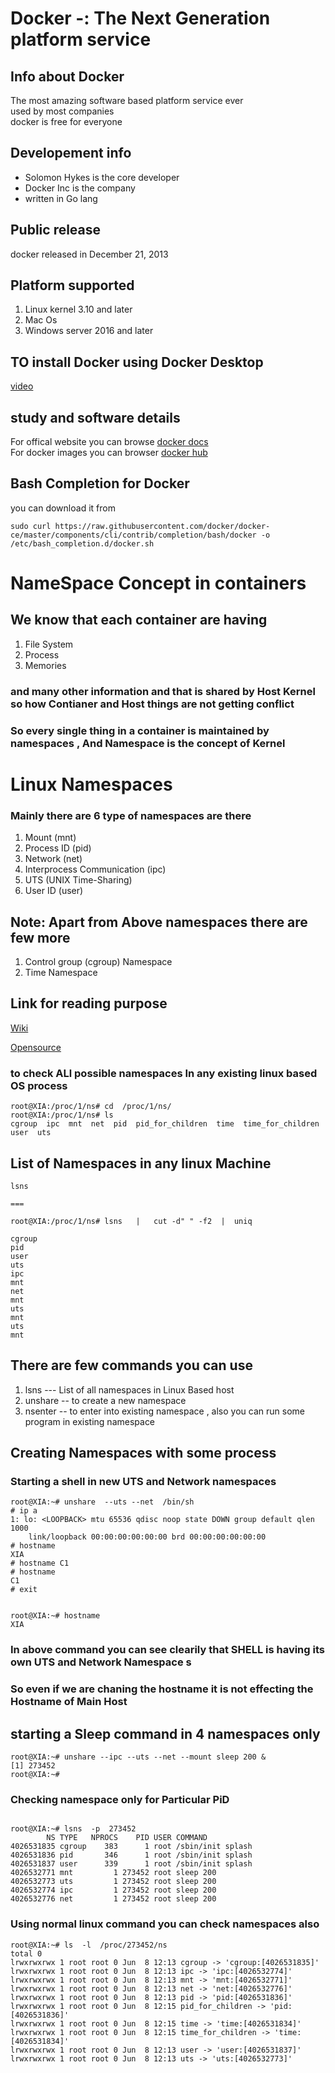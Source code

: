 # Docker -: The Next Generation platform service 
##  Info about Docker
The most amazing software based platform service ever <br/>
used by most companies <br/>
docker is free for everyone  <br/>

## Developement  info 
<ul>
	<li> Solomon Hykes is the core developer  </li>
	<li> Docker Inc is the company  </li>
	<li> written in Go lang  </li>
	
</ul>

## Public release 
docker released in December 21, 2013  <br/>

## Platform supported 
<ol>
	<li> Linux  kernel 3.10 and later </li>
	<li> Mac Os </li>
	<li> Windows server 2016 and later  </li>
</ol>

## TO install Docker using Docker Desktop 
[video](https://www.youtube.com/watch?v=LLXNjtrd4Zk&list=PLB2NsH6aVTpbH-a0Z96k-cc6XGEycdmNH)

## study and software details 
For offical website you can browse [docker docs](https://docs.docker.com/)  <br/>
For docker images you can browser  [docker hub](https://about.gitlab.com/) <br/> 

##  Bash Completion for Docker
you can download it from 
```
sudo curl https://raw.githubusercontent.com/docker/docker-ce/master/components/cli/contrib/completion/bash/docker -o /etc/bash_completion.d/docker.sh
```

# NameSpace  Concept in containers

## We know that each container are having 

1. File System 
2.  Process 
3.  Memories  

### and many other information and that is shared by  Host Kernel so how Contianer and Host things are not getting conflict 

###  So every single thing in a container is maintained by namespaces , And Namespace  is the concept of Kernel 

# Linux Namespaces 

###  Mainly there are 6 type of namespaces are there 

<ol>
	<li> Mount (mnt) </li>
	<li> Process ID (pid)  </li>
	<li> Network (net) </li>
	<li> Interprocess Communication (ipc) </li>
	<li> UTS (UNIX Time-Sharing)  </li>
	<li> User ID (user)  </li>
	

</ol>


## Note: Apart from Above namespaces there are few more 

1.  Control group (cgroup) Namespace
2.  Time Namespace

## Link for reading purpose 

[Wiki](https://en.wikipedia.org/wiki/Linux_namespaces)

[Opensource](https://opensource.com/article/19/10/namespaces-and-containers-linux)

### to check ALl possible namespaces In any existing linux based OS process 

```
root@XIA:/proc/1/ns# cd  /proc/1/ns/
root@XIA:/proc/1/ns# ls
cgroup  ipc  mnt  net  pid  pid_for_children  time  time_for_children  user  uts

```


## List of Namespaces in any linux Machine 

```
lsns 

===

root@XIA:/proc/1/ns# lsns   |   cut -d" " -f2  |  uniq

cgroup
pid
user
uts
ipc
mnt
net
mnt
uts
mnt
uts
mnt

```

##  There are few commands you can use 

1. lsns --- List of all namespaces in Linux Based host
2. unshare  -- to create a new namespace 
3. nsenter  -- to enter into existing namespace , also you can run some program in existing namespace 


## Creating  Namespaces with some process 

###  Starting a shell in new UTS and Network namespaces 

```
root@XIA:~# unshare  --uts --net  /bin/sh 
# ip a 
1: lo: <LOOPBACK> mtu 65536 qdisc noop state DOWN group default qlen 1000
    link/loopback 00:00:00:00:00:00 brd 00:00:00:00:00:00
# hostname
XIA
# hostname C1	
# hostname
C1
# exit


root@XIA:~# hostname
XIA

```

### In above command you can see clearily that SHELL is having its own UTS and Network Namespace s
### So even if we are chaning the hostname it is not effecting the Hostname of Main Host 


## starting a Sleep command in 4 namespaces only 

```
root@XIA:~# unshare --ipc --uts --net --mount sleep 200 &
[1] 273452
root@XIA:~# 

```

### Checking namespace only for Particular PiD 

```

root@XIA:~# lsns  -p  273452 
        NS TYPE   NPROCS    PID USER COMMAND
4026531835 cgroup    383      1 root /sbin/init splash
4026531836 pid       346      1 root /sbin/init splash
4026531837 user      339      1 root /sbin/init splash
4026532771 mnt         1 273452 root sleep 200
4026532773 uts         1 273452 root sleep 200
4026532774 ipc         1 273452 root sleep 200
4026532776 net         1 273452 root sleep 200

```

### Using normal linux command you can check namespaces also 

```
root@XIA:~# ls  -l  /proc/273452/ns  
total 0
lrwxrwxrwx 1 root root 0 Jun  8 12:13 cgroup -> 'cgroup:[4026531835]'
lrwxrwxrwx 1 root root 0 Jun  8 12:13 ipc -> 'ipc:[4026532774]'
lrwxrwxrwx 1 root root 0 Jun  8 12:13 mnt -> 'mnt:[4026532771]'
lrwxrwxrwx 1 root root 0 Jun  8 12:13 net -> 'net:[4026532776]'
lrwxrwxrwx 1 root root 0 Jun  8 12:13 pid -> 'pid:[4026531836]'
lrwxrwxrwx 1 root root 0 Jun  8 12:15 pid_for_children -> 'pid:[4026531836]'
lrwxrwxrwx 1 root root 0 Jun  8 12:15 time -> 'time:[4026531834]'
lrwxrwxrwx 1 root root 0 Jun  8 12:15 time_for_children -> 'time:[4026531834]'
lrwxrwxrwx 1 root root 0 Jun  8 12:13 user -> 'user:[4026531837]'
lrwxrwxrwx 1 root root 0 Jun  8 12:13 uts -> 'uts:[4026532773]'

```





